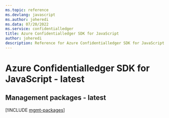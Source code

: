 ```yaml
---
ms.topic: reference
ms.devlang: javascript
ms.author: joheredi
ms.data: 07/20/2022
ms.service: confidentialledger
title: Azure Confidentialledger SDK for JavaScript
author: joheredi
description: Reference for Azure Confidentialledger SDK for JavaScript
---
```

# Azure Confidentialledger SDK for JavaScript - latest

## Management packages - latest
[!INCLUDE [mgmt-packages](confidentialledger-mgmt-index.md)]
